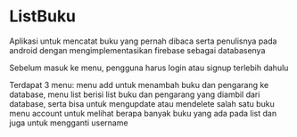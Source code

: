 # ListBuku
Aplikasi untuk mencatat buku yang pernah dibaca serta penulisnya pada android dengan mengimplementasikan firebase sebagai databasenya

Sebelum masuk ke menu, pengguna harus login atau signup terlebih dahulu

Terdapat 3 menu: 
menu add untuk menambah buku dan pengarang ke database,
menu list berisi list buku dan pengarang yang diambil dari database, serta bisa untuk mengupdate atau mendelete salah satu buku
menu account untuk melihat berapa banyak buku yang ada pada list dan juga untuk mengganti username
